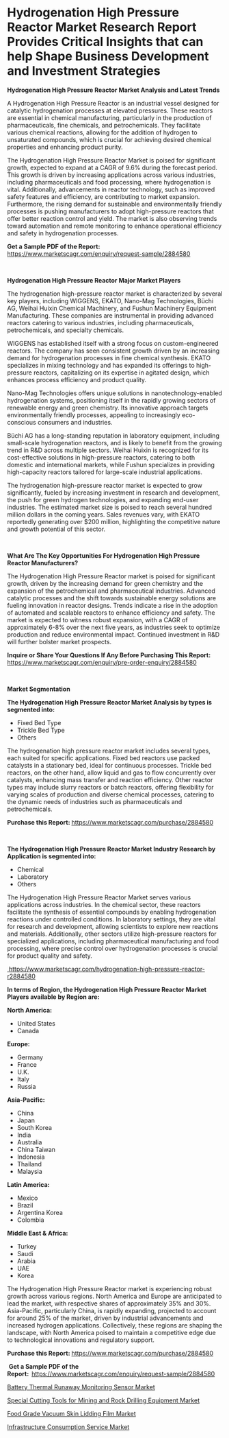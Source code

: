 <p><h1>Hydrogenation High Pressure Reactor Market Research Report Provides Critical Insights that can help Shape Business Development and Investment Strategies</h1></p><p><strong>Hydrogenation High Pressure Reactor Market Analysis and Latest Trends</strong></p>
<p><p>A Hydrogenation High Pressure Reactor is an industrial vessel designed for catalytic hydrogenation processes at elevated pressures. These reactors are essential in chemical manufacturing, particularly in the production of pharmaceuticals, fine chemicals, and petrochemicals. They facilitate various chemical reactions, allowing for the addition of hydrogen to unsaturated compounds, which is crucial for achieving desired chemical properties and enhancing product purity.</p><p>The Hydrogenation High Pressure Reactor Market is poised for significant growth, expected to expand at a CAGR of 9.6% during the forecast period. This growth is driven by increasing applications across various industries, including pharmaceuticals and food processing, where hydrogenation is vital. Additionally, advancements in reactor technology, such as improved safety features and efficiency, are contributing to market expansion. Furthermore, the rising demand for sustainable and environmentally friendly processes is pushing manufacturers to adopt high-pressure reactors that offer better reaction control and yield. The market is also observing trends toward automation and remote monitoring to enhance operational efficiency and safety in hydrogenation processes.</p></p>
<p><strong>Get a Sample PDF of the Report:&nbsp;</strong> <a href="https://www.marketscagr.com/enquiry/request-sample/2884580?utm_campaign=2010&utm_medium=2&utm_source=Github&utm_content=ia&utm_term=13032025&utm_id=hydrogenation-high-pressure-reactor">https://www.marketscagr.com/enquiry/request-sample/2884580</a></p>
<p>&nbsp;</p>
<p><strong>Hydrogenation High Pressure Reactor Major Market Players</strong></p>
<p><p>The hydrogenation high-pressure reactor market is characterized by several key players, including WIGGENS, EKATO, Nano-Mag Technologies, Büchi AG, Weihai Huixin Chemical Machinery, and Fushun Machinery Equipment Manufacturing. These companies are instrumental in providing advanced reactors catering to various industries, including pharmaceuticals, petrochemicals, and specialty chemicals.</p><p>WIGGENS has established itself with a strong focus on custom-engineered reactors. The company has seen consistent growth driven by an increasing demand for hydrogenation processes in fine chemical synthesis. EKATO specializes in mixing technology and has expanded its offerings to high-pressure reactors, capitalizing on its expertise in agitated design, which enhances process efficiency and product quality.</p><p>Nano-Mag Technologies offers unique solutions in nanotechnology-enabled hydrogenation systems, positioning itself in the rapidly growing sectors of renewable energy and green chemistry. Its innovative approach targets environmentally friendly processes, appealing to increasingly eco-conscious consumers and industries.</p><p>Büchi AG has a long-standing reputation in laboratory equipment, including small-scale hydrogenation reactors, and is likely to benefit from the growing trend in R&D across multiple sectors. Weihai Huixin is recognized for its cost-effective solutions in high-pressure reactors, catering to both domestic and international markets, while Fushun specializes in providing high-capacity reactors tailored for large-scale industrial applications.</p><p>The hydrogenation high-pressure reactor market is expected to grow significantly, fueled by increasing investment in research and development, the push for green hydrogen technologies, and expanding end-user industries. The estimated market size is poised to reach several hundred million dollars in the coming years. Sales revenues vary, with EKATO reportedly generating over $200 million, highlighting the competitive nature and growth potential of this sector.</p></p>
<p>&nbsp;</p>
<p><strong>What Are The Key Opportunities For Hydrogenation High Pressure Reactor Manufacturers?</strong></p>
<p><p>The Hydrogenation High Pressure Reactor market is poised for significant growth, driven by the increasing demand for green chemistry and the expansion of the petrochemical and pharmaceutical industries. Advanced catalytic processes and the shift towards sustainable energy solutions are fueling innovation in reactor designs. Trends indicate a rise in the adoption of automated and scalable reactors to enhance efficiency and safety. The market is expected to witness robust expansion, with a CAGR of approximately 6-8% over the next five years, as industries seek to optimize production and reduce environmental impact. Continued investment in R&D will further bolster market prospects.</p></p>
<p><strong>Inquire or Share Your Questions If Any Before Purchasing This Report:</strong> <a href="https://www.marketscagr.com/enquiry/pre-order-enquiry/2884580?utm_campaign=2010&utm_medium=2&utm_source=Github&utm_content=ia&utm_term=13032025&utm_id=hydrogenation-high-pressure-reactor">https://www.marketscagr.com/enquiry/pre-order-enquiry/2884580</a></p>
<p>&nbsp;</p>
<p><strong>Market Segmentation</strong></p>
<p><strong>The Hydrogenation High Pressure Reactor Market Analysis by types is segmented into:</strong></p>
<p><ul><li>Fixed Bed Type</li><li>Trickle Bed Type</li><li>Others</li></ul></p>
<p><p>The hydrogenation high pressure reactor market includes several types, each suited for specific applications. Fixed bed reactors use packed catalysts in a stationary bed, ideal for continuous processes. Trickle bed reactors, on the other hand, allow liquid and gas to flow concurrently over catalysts, enhancing mass transfer and reaction efficiency. Other reactor types may include slurry reactors or batch reactors, offering flexibility for varying scales of production and diverse chemical processes, catering to the dynamic needs of industries such as pharmaceuticals and petrochemicals.</p></p>
<p><strong>Purchase this Report:&nbsp;</strong><a href="https://www.marketscagr.com/purchase/2884580?utm_campaign=2010&utm_medium=2&utm_source=Github&utm_content=ia&utm_term=13032025&utm_id=hydrogenation-high-pressure-reactor">https://www.marketscagr.com/purchase/2884580</a></p>
<p>&nbsp;</p>
<p><strong>The Hydrogenation High Pressure Reactor Market Industry Research by Application is segmented into:</strong></p>
<p><ul><li>Chemical</li><li>Laboratory</li><li>Others</li></ul></p>
<p><p>The Hydrogenation High Pressure Reactor Market serves various applications across industries. In the chemical sector, these reactors facilitate the synthesis of essential compounds by enabling hydrogenation reactions under controlled conditions. In laboratory settings, they are vital for research and development, allowing scientists to explore new reactions and materials. Additionally, other sectors utilize high-pressure reactors for specialized applications, including pharmaceutical manufacturing and food processing, where precise control over hydrogenation processes is crucial for product quality and safety.</p></p>
<p><a href="https://www.marketscagr.com/hydrogenation-high-pressure-reactor-r2884580?utm_campaign=2010&utm_medium=2&utm_source=Github&utm_content=ia&utm_term=13032025&utm_id=hydrogenation-high-pressure-reactor">&nbsp;https://www.marketscagr.com/hydrogenation-high-pressure-reactor-r2884580</a></p>
<p><strong>In terms of Region, the Hydrogenation High Pressure Reactor Market Players available by Region are:</strong></p>
<p>
    <p> <strong> North America: </strong>
        <ul>
            <li>United States</li>
            <li>Canada</li>
        </ul>
        </p> 
    <p> <strong> Europe: </strong>
        <ul>
            <li>Germany</li>
            <li>France</li>
            <li>U.K.</li>
            <li>Italy</li>
            <li>Russia</li>
        </ul>
        </p> 
    <p> <strong> Asia-Pacific: </strong>
        <ul>
            <li>China</li>
            <li>Japan</li>
            <li>South Korea</li>
            <li>India</li>
            <li>Australia</li>
            <li>China Taiwan</li>
            <li>Indonesia</li>
            <li>Thailand</li>
            <li>Malaysia</li>
        </ul>
        </p> 
    <p> <strong> Latin America: </strong>
        <ul>
            <li>Mexico</li>
            <li>Brazil</li>
            <li>Argentina Korea</li>
            <li>Colombia</li>
        </ul>
        </p> 
    <p> <strong> Middle East & Africa: </strong>
        <ul>
            <li>Turkey</li>
            <li>Saudi</li>
            <li>Arabia</li>
            <li>UAE</li>
            <li>Korea</li>
        </ul>
    </p>
    </p>
<p><p>The Hydrogenation High Pressure Reactor market is experiencing robust growth across various regions. North America and Europe are anticipated to lead the market, with respective shares of approximately 35% and 30%. Asia-Pacific, particularly China, is rapidly expanding, projected to account for around 25% of the market, driven by industrial advancements and increased hydrogen applications. Collectively, these regions are shaping the landscape, with North America poised to maintain a competitive edge due to technological innovations and regulatory support.</p></p>
<p><strong>Purchase this Report: </strong><a href="https://www.marketscagr.com/purchase/2884580?utm_campaign=2010&utm_medium=2&utm_source=Github&utm_content=ia&utm_term=13032025&utm_id=hydrogenation-high-pressure-reactor">https://www.marketscagr.com/purchase/2884580</a></p>
<p>&nbsp;<strong>Get a Sample PDF of the Report:&nbsp;&nbsp;</strong><a href="https://www.marketscagr.com/enquiry/request-sample/2884580?utm_campaign=2010&utm_medium=2&utm_source=Github&utm_content=ia&utm_term=13032025&utm_id=hydrogenation-high-pressure-reactor">https://www.marketscagr.com/enquiry/request-sample/2884580</a></p>
<p><strong></strong></p>
<p><p><a href="https://github.com/eleussabra/Market-Research-Report-List-1/blob/main/battery-thermal-runaway-monitoring-sensor-market.md?utm_campaign=2010&utm_medium=2&utm_source=Github&utm_content=ia&utm_term=13032025&utm_id=hydrogenation-high-pressure-reactor">Battery Thermal Runaway Monitoring Sensor Market</a></p><p><a href="https://github.com/mahnoor2003/Market-Research-Report-List-7/blob/main/special-cutting-tools-for-mining-and-rock-drilling-equipment-market.md?utm_campaign=2010&utm_medium=2&utm_source=Github&utm_content=ia&utm_term=13032025&utm_id=hydrogenation-high-pressure-reactor">Special Cutting Tools for Mining and Rock Drilling Equipment Market</a></p><p><a href="https://github.com/salkidtodo/Market-Research-Report-List-1/blob/main/food-grade-vacuum-skin-lidding-film-market.md?utm_campaign=2010&utm_medium=2&utm_source=Github&utm_content=ia&utm_term=13032025&utm_id=hydrogenation-high-pressure-reactor">Food Grade Vacuum Skin Lidding Film Market</a></p><p><a href="https://github.com/BryceTownsendr/Market-Research-Report-List-7/blob/main/infrastructure-consumption-service-market.md?utm_campaign=2010&utm_medium=2&utm_source=Github&utm_content=ia&utm_term=13032025&utm_id=hydrogenation-high-pressure-reactor">Infrastructure Consumption Service Market</a></p></p>